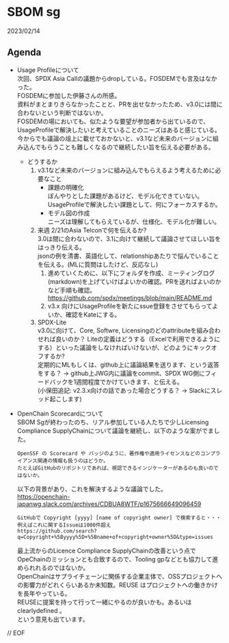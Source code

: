 # SBOM sg  

2023/02/14  

## Agenda

- Usage Profileについて  
  次回、SPDX Asia Callの議題からdropしている。FOSDEMでも言及はなかった。  
  FOSDEMに参加した伊藤さんの所感。  
  資料がまとまりきらなかったことと、PRを出せなかったため、v3.0には間に合わないという判断ではないか。  
  FOSDEMの場においても、似たような要望が参加者から出ているので、UsageProfileで解決したいと考えていることのニーズはあると感じている。  
  今からでも議論の俎上に載せておかないと、v3.1など未来のバージョンに組み込んでもらうことも難しくなるので継続したい旨を伝える必要がある。  
  - どうするか  
    1. v3.1など未来のバージョンに組み込んでもらえるよう考えるために必要なこと  
       - 課題の明確化  
         ぼんやりとした課題があるけど、モデル化できていない。  
         UsageProfileで解決したい課題として、何にフォーカスするか。  
       - モデル図の作成  
         ニーズは理解してもらえているが、仕様化、モデル化が難しい。  
    1. 来週 2/21のAsia Telconで何を伝えるか?  
       3.0は間に合わないので、3.1に向けて継続して議論させてほしい旨をはっきり伝える。  
       jsonの例を清書、英語化して、relationshipあたりで悩んでいることを伝える。(MLに質問はしたけど、反応なし)  
       1. 進めていくために、以下にフォルダを作成、ミーティングログ(markdown)を上げていけばよいかの確認。PRを送ればよいのかなど手順も確認。  
          https://github.com/spdx/meetings/blob/main/README.md  
       1. v3.x 向けにUsageProfileを新たにssue登録をさせてもらってよいか、確認をKateにする。  
    1. SPDX-Lite    
       v3.0に向けて、Core, Softwre, Licensingのどのattributeを組み合わせれば良いのか？
       Liteの定義はどうする（Excelで利用できるようにする）といった議論をしなければいけないが、どのようにキックオフするか?  
       定期的にMLもしくは、github上に議論結果を送ります、という返答をする？ 
       -> github上JWG内に議論をcommit、SPDX WG側にフィードバックを1週間程度でかけていきます、と伝える。  
       (小保田追記: v2.3.x向けの話であった場合どうする？ → Slackにスレッド起こします)  

- OpenChain Scorecardについて  
  SBOM Sgが終わったのち、リアル参加している人たちで少しLicensing Compliance SupplyChainについて議論を継続し、以下のような案がでました。  
  ```
  OpenSSF の Scorecard や バッジのように、著作権や適用ライセンスなどのコンプライアンス関連の情報も扱うのはどうか。
  たとえばGitHubのリポジトリであれば、視認できるインジケーターがあるのも良いのではないか。
  ```
  以下の背景があり、これを解決するような議論でした。  
  https://openchain-japanwg.slack.com/archives/CDBUA8WTF/p1675666649096459
  ```
  GitHubで Copyright [yyyy] [name of copyright owner] で検索すると・・・
  例えばこれに関するIssueは1000件超え
  https://github.com/search?q=Copyright+%5Byyyy%5D+%5Bname+of+copyright+owner%5D&type=issues
  ```
  最上流からのLicence Compliance SupplyChainの改善という点でOpeChainのミッションとも合致するので、Tooling gpなどとも協力して進められれるのではないか。  
  OpenChainはサプライチェーンに関係する企業主体で、OSSプロジェクトへの影響力がどれくらいあるか未知数。REUSE はプロジェクトへの働きかけを長年やっている。  
  REUSEに提案を持って行って一緒にやるのが良いかも。あるいはclearlydefined 。  
  という意見も出ています。  

// EOF  


